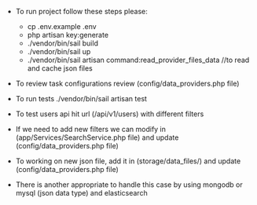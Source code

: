 - To run project follow these steps please:
    + cp .env.example .env
    + php artisan key:generate
    + ./vendor/bin/sail build
    + ./vendor/bin/sail up
    + ./vendor/bin/sail artisan command:read_provider_files_data        //to read and cache json files


- To review task configurations review (config/data_providers.php file)

- To run tests 
    ./vendor/bin/sail artisan test

- To test users api hit url (/api/v1/users) with different filters


- If we need to add new filters we can modify in (app/Services/SearchService.php file) and update (config/data_providers.php file)
- To working on new json file, add it in (storage/data_files/) and update (config/data_providers.php file)




- There is another appropriate to handle this case by using 
mongodb or mysql (json data type) 
and 
elasticsearch